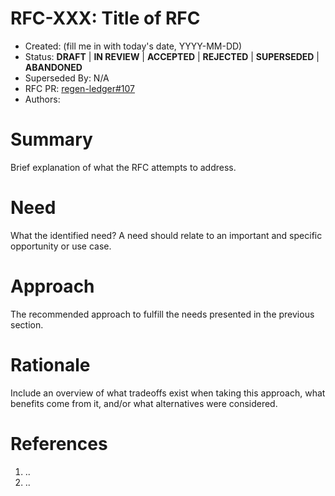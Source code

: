 RFC-XXX: Title of RFC
=====================

- Created: (fill me in with today's date, YYYY-MM-DD)
- Status: __DRAFT__ | __IN REVIEW__ | __ACCEPTED__ | __REJECTED__ | __SUPERSEDED__ | __ABANDONED__
- Superseded By: N/A
- RFC PR: [regen-ledger#107](https://github.com/regen-network/regen-ledger/pull/107)
- Authors:

# Summary

Brief explanation of what the RFC attempts to address.

# Need

What the identified need? A need should relate to an important and specific opportunity or use case.

# Approach

The recommended approach to fulfill the needs presented in the previous section.

# Rationale

Include an overview of what tradeoffs exist when taking this approach, what benefits come from it, and/or what alternatives were considered.

# References

1. ..
2. ..
